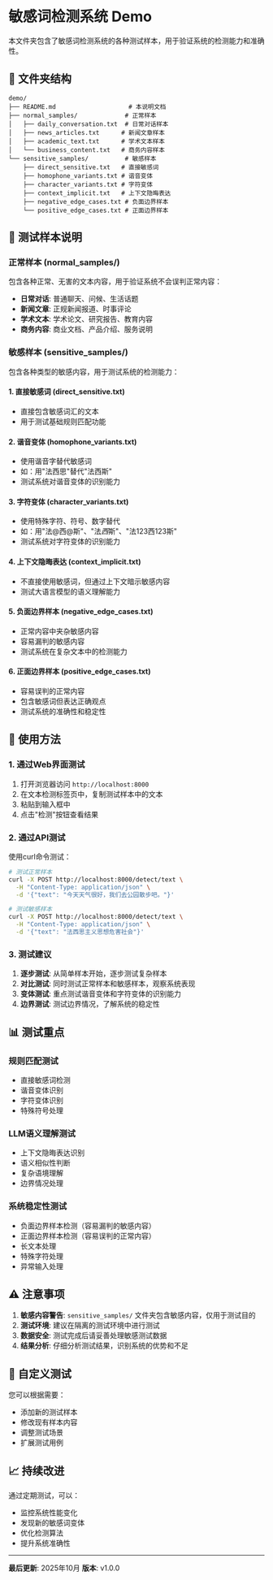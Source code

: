 # 敏感词检测系统 Demo

本文件夹包含了敏感词检测系统的各种测试样本，用于验证系统的检测能力和准确性。

## 📁 文件夹结构

```
demo/
├── README.md                    # 本说明文档
├── normal_samples/             # 正常样本
│   ├── daily_conversation.txt  # 日常对话样本
│   ├── news_articles.txt      # 新闻文章样本
│   ├── academic_text.txt      # 学术文本样本
│   └── business_content.txt   # 商务内容样本
└── sensitive_samples/          # 敏感样本
    ├── direct_sensitive.txt   # 直接敏感词
    ├── homophone_variants.txt # 谐音变体
    ├── character_variants.txt # 字符变体
    ├── context_implicit.txt   # 上下文隐晦表达
    ├── negative_edge_cases.txt # 负面边界样本
    └── positive_edge_cases.txt # 正面边界样本
```

## 🎯 测试样本说明

### 正常样本 (normal_samples/)

包含各种正常、无害的文本内容，用于验证系统不会误判正常内容：

- **日常对话**: 普通聊天、问候、生活话题
- **新闻文章**: 正规新闻报道、时事评论
- **学术文本**: 学术论文、研究报告、教育内容
- **商务内容**: 商业文档、产品介绍、服务说明

### 敏感样本 (sensitive_samples/)

包含各种类型的敏感内容，用于测试系统的检测能力：

#### 1. 直接敏感词 (direct_sensitive.txt)
- 直接包含敏感词汇的文本
- 用于测试基础规则匹配功能

#### 2. 谐音变体 (homophone_variants.txt)
- 使用谐音字替代敏感词
- 如：用"法西思"替代"法西斯"
- 测试系统对谐音变体的识别能力

#### 3. 字符变体 (character_variants.txt)
- 使用特殊字符、符号、数字替代
- 如：用"法@西@斯"、"法*西*斯"、"法123西123斯"
- 测试系统对字符变体的识别能力

#### 4. 上下文隐晦表达 (context_implicit.txt)
- 不直接使用敏感词，但通过上下文暗示敏感内容
- 测试大语言模型的语义理解能力

#### 5. 负面边界样本 (negative_edge_cases.txt)
- 正常内容中夹杂敏感内容
- 容易漏判的敏感内容
- 测试系统在复杂文本中的检测能力

#### 6. 正面边界样本 (positive_edge_cases.txt)
- 容易误判的正常内容
- 包含敏感词但表达正确观点
- 测试系统的准确性和稳定性

## 🚀 使用方法

### 1. 通过Web界面测试

1. 打开浏览器访问 `http://localhost:8000`
2. 在文本检测标签页中，复制测试样本中的文本
3. 粘贴到输入框中
4. 点击"检测"按钮查看结果

### 2. 通过API测试

使用curl命令测试：

```bash
# 测试正常样本
curl -X POST http://localhost:8000/detect/text \
  -H "Content-Type: application/json" \
  -d '{"text": "今天天气很好，我们去公园散步吧。"}'

# 测试敏感样本
curl -X POST http://localhost:8000/detect/text \
  -H "Content-Type: application/json" \
  -d '{"text": "法西思主义思想危害社会"}'
```

### 3. 测试建议

1. **逐步测试**: 从简单样本开始，逐步测试复杂样本
2. **对比测试**: 同时测试正常样本和敏感样本，观察系统表现
3. **变体测试**: 重点测试谐音变体和字符变体的识别能力
4. **边界测试**: 测试边界情况，了解系统的稳定性

## 📊 测试重点

### 规则匹配测试
- 直接敏感词检测
- 谐音变体识别
- 字符变体识别
- 特殊符号处理

### LLM语义理解测试
- 上下文隐晦表达识别
- 语义相似性判断
- 复杂语境理解
- 边界情况处理

### 系统稳定性测试
- 负面边界样本检测（容易漏判的敏感内容）
- 正面边界样本检测（容易误判的正常内容）
- 长文本处理
- 特殊字符处理
- 异常输入处理

## ⚠️ 注意事项

1. **敏感内容警告**: `sensitive_samples/` 文件夹包含敏感内容，仅用于测试目的
2. **测试环境**: 建议在隔离的测试环境中进行测试
3. **数据安全**: 测试完成后请妥善处理敏感测试数据
4. **结果分析**: 仔细分析测试结果，识别系统的优势和不足

## 🔧 自定义测试

您可以根据需要：
- 添加新的测试样本
- 修改现有样本内容
- 调整测试场景
- 扩展测试用例

## 📈 持续改进

通过定期测试，可以：
- 监控系统性能变化
- 发现新的敏感词变体
- 优化检测算法
- 提升系统准确性

---

**最后更新**: 2025年10月
**版本**: v1.0.0